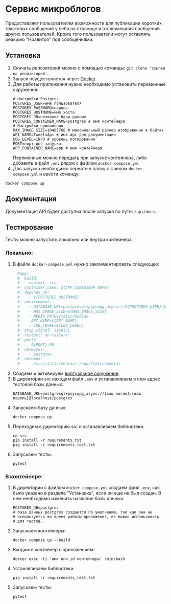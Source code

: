 # Сервис микроблогов
Предоставляет пользователям возможности для публикации коротких текстовых сообщений 
у себя на странице и отслеживания сообщений других пользователей. Кроме того пользователи могут 
оставлять реакцию "Нравится" под сообщениями.

## Установка
1. Скачать репозиторий можно с помощью команды: `git clone 'ссылка на репозиторий'`.
2. Запуск осуществляется через [Docker](https://docs.docker.com/engine/install/).
3. Для работы приложения нужно необходимо установить переменные окружения:
    ```properties
    # Настройки Postgres
    POSTGRES_USER=имя пользователя
    POSTGRES_PASSWORD=пароль
    POSTGRES_HOSTNAME=имя хоста
    POSTGRES_DB=название базы данных
    POSTGRES_CONTAINER_NAME=postgres # имя контейнера
    # Настройки приложения 
    MAX_IMAGE_SIZE=10485760 # максимальный размер изображения в байтах
    API_NAME=TweetsApi # имя api для документации
    LOG_LEVEL=INFO # уровень логирования
    PORT=порт для запуска
    APP_CONTAINER_NAME=app # имя контейнера
    ```
   Переменные можно передать при запуске контейнера, либо добавить в файл `.env` рядом с 
файлом `docker-compose.yml`
4. Для запуска необходимо перейти в папку с файлом `docker-compose.yml` и ввести команду:
```shell
docker compose up
```
## Документация
Документация API будет доступна после запуска по пути: `/api/docs`.
## Тестирование
Тесты можно запустить локально или внутри контейнера.
### Локально:
1. В файле `docker-compose.yml` нужно закомментировать следующее:
    ```yaml
      #app:
      #  build:
      #    context: src
      #  container_name: ${APP_CONTAINER_NAME}
      #  depends_on:
      #    - ${POSTGRES_HOSTNAME}
      #  environment:
      #    - DATABASE_URL=postgresql+psycopg_async://${POSTGRES_USER}:${POSTGRES_PASSWORD}@${POSTGRES_HOSTNAME}/${POSTGRES_DB}
      #    - MAX_IMAGE_SIZE=${MAX_IMAGE_SIZE}
      #    - MEDIA_PATH=static/medias
      #   - API_NAME=${API_NAME}
      #    - LOG_LEVEL=${LOG_LEVEL}
      #  stop_signal: SIGKILL
      #  restart: on-failure
      #  ports:
      #   - ${PORT}:80
      #  networks:
      #    - postgres
      #  volumes:
      #   - ./src/static/medias/:/app/static/medias
    ```
2. Создаем и активируем [виртуальное окружение](https://docs.python.org/3/tutorial/venv.html).
3. В директории src находим файл `.env` и устанавливаем в нем адрес тестовой базы данных:
    ```properties
    DATABASE_URL=postgresql+psycopg_async://{ваш логин}:{ваш пароль}@localhost/postgres
    ```
4. Запускаем базу данных:
    ```shell
   docker compose up
    ```
5. Переходим в директорию src и устанавливаем библиотеки.
    ```shell
   cd src
   pip install -r requrements.txt
   pip install -r requirements_test.txt
    ```
6. Запускаем тесты:
    ```shell
   pytest
    ```
### В контейнере:
1. В директории с файлом `docker-compose.yml` создаем файл `.env`, как было 
указано в разделе "Установка", если он еще не был создан. В нем необходимо изменить
название базы данных:
    ```properties
    POSTGRES_DB=postgres
   # база данных postgres создается по умолчанию, так как она не 
   # используется во время работы приложения, ее можно использовать
   # для тестов.
    ```
2. Запускаем контейнеры:
    ```shell
   docker compose up --build
   ```
3. Входим в контейнер с приложением:
   ```shell
   dokcer exec -ti 'имя или id контейнера' /bin/bash
   ```
4. Устанавливаем библиотеки:
   ```shell
   pip install -r requirements_test.txt
   ```
5. Запускаем тесты:
   ```shell
   pytest
   ```

